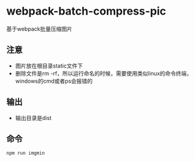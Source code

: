 # webpack-batch-compress-pic
基于webpack批量压缩图片

## 注意
+ 图片放在根目录static文件下
+ 删除文件是rm -rf，所以运行命名的时候，需要使用类似linux的命令终端，windows的cmd或者ps会报错的

## 输出
+ 输出目录是dist

## 命令
```bash
npm run imgmin
```
